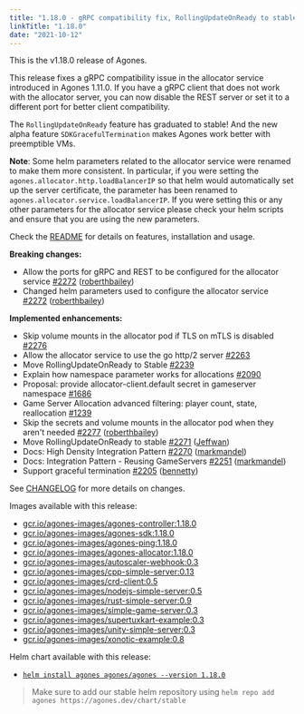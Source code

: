 ```yaml
---
title: "1.18.0 - gRPC compatibility fix, RollingUpdateOnReady to stable, SDKGracefulTermination in alpha"
linkTitle: "1.18.0"
date: "2021-10-12"
---
```


This is the v1.18.0 release of Agones.

This release fixes a gRPC compatibility issue in the allocator service introduced in Agones 1.11.0. If you have a gRPC client that does not work with the allocator server, you can now disable the REST server or set it to a different port for better client compatibility.

The `RollingUpdateOnReady` feature has graduated to stable! And the new alpha feature `SDKGracefulTermination` makes Agones work better with preemptible VMs.

**Note**: Some helm parameters related to the allocator service were renamed to make them more consistent. In particular, if you were setting the `agones.allocator.http.loadBalancerIP` so that helm would automatically set up the server certificate, the parameter has been renamed to `agones.allocator.service.loadBalancerIP`. If you were setting this or any other parameters for the allocator service please check your helm scripts and ensure that you are using the new parameters.

Check the <a href="https://github.com/googleforgames/agones/tree/release-1.18.0" data-proofer-ignore>README</a> for details on features, installation and usage.

**Breaking changes:**

- Allow the ports for gRPC and REST to be configured for the allocator service [\#2272](https://github.com/googleforgames/agones/pull/2272) ([roberthbailey](https://github.com/roberthbailey))
- Changed helm parameters used to configure the allocator service [\#2272](https://github.com/googleforgames/agones/pull/2272) ([roberthbailey](https://github.com/roberthbailey))


**Implemented enhancements:**

- Skip volume mounts in the allocator pod if TLS on mTLS is disabled [\#2276](https://github.com/googleforgames/agones/issues/2276)
- Allow the allocator service to use the go http/2 server [\#2263](https://github.com/googleforgames/agones/issues/2263)
- Move RollingUpdateOnReady to Stable [\#2239](https://github.com/googleforgames/agones/issues/2239)
- Explain how namespace parameter works for allocations [\#2090](https://github.com/googleforgames/agones/issues/2090)
- Proposal: provide allocator-client.default secret in gameserver namespace [\#1686](https://github.com/googleforgames/agones/issues/1686)
- Game Server Allocation advanced filtering: player count, state, reallocation [\#1239](https://github.com/googleforgames/agones/issues/1239)
- Skip the secrets and volume mounts in the allocator pod when they aren't needed [\#2277](https://github.com/googleforgames/agones/pull/2277) ([roberthbailey](https://github.com/roberthbailey))
- Move RollingUpdateOnReady to stable [\#2271](https://github.com/googleforgames/agones/pull/2271) ([Jeffwan](https://github.com/Jeffwan))
- Docs: High Density Integration Pattern [\#2270](https://github.com/googleforgames/agones/pull/2270) ([markmandel](https://github.com/markmandel))
- Docs: Integration Pattern - Reusing GameServers [\#2251](https://github.com/googleforgames/agones/pull/2251) ([markmandel](https://github.com/markmandel))
- Support graceful termination [\#2205](https://github.com/googleforgames/agones/pull/2205) ([bennetty](https://github.com/bennetty))

See <a href="https://github.com/googleforgames/agones/blob/release-1.18.0/CHANGELOG.md" data-proofer-ignore>CHANGELOG</a> for more details on changes.

Images available with this release:

- [gcr.io/agones-images/agones-controller:1.18.0](https://gcr.io/agones-images/agones-controller:1.18.0)
- [gcr.io/agones-images/agones-sdk:1.18.0](https://gcr.io/agones-images/agones-sdk:1.18.0)
- [gcr.io/agones-images/agones-ping:1.18.0](https://gcr.io/agones-images/agones-ping:1.18.0)
- [gcr.io/agones-images/agones-allocator:1.18.0](https://gcr.io/agones-images/agones-allocator:1.18.0)
- [gcr.io/agones-images/autoscaler-webhook:0.3](https://gcr.io/agones-images/autoscaler-webhook:0.3)
- [gcr.io/agones-images/cpp-simple-server:0.13](https://gcr.io/agones-images/cpp-simple-server:0.13)
- [gcr.io/agones-images/crd-client:0.5](https://gcr.io/agones-images/crd-client:0.5)
- [gcr.io/agones-images/nodejs-simple-server:0.5](https://gcr.io/agones-images/nodejs-simple-server:0.5)
- [gcr.io/agones-images/rust-simple-server:0.9](https://gcr.io/agones-images/rust-simple-server:0.9)
- [gcr.io/agones-images/simple-game-server:0.3](https://gcr.io/agones-images/simple-game-server:0.3)
- [gcr.io/agones-images/supertuxkart-example:0.3](https://gcr.io/agones-images/supertuxkart-example:0.3)
- [gcr.io/agones-images/unity-simple-server:0.3](https://gcr.io/agones-images/unity-simple-server:0.3)
- [gcr.io/agones-images/xonotic-example:0.8](https://gcr.io/agones-images/xonotic-example:0.8)

Helm chart available with this release:

- <a href="https://agones.dev/chart/stable/agones-1.18.0.tgz" data-proofer-ignore>
  <code>helm install agones agones/agones --version 1.18.0</code></a>

> Make sure to add our stable helm repository using `helm repo add agones https://agones.dev/chart/stable`

